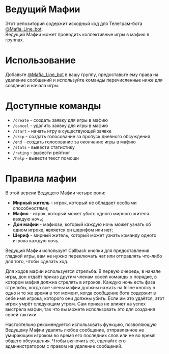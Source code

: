 # Ведущий Мафии
Этот репозиторий содержит исходный код для Телеграм-бота [@Mafia_Line_bot](https://t.me/Mafia_Line_bot).  
Ведущий Мафии может проводить коллективные игры в мафию в группах.

# Использование
Добавьте [@Mafia_Line_bot](https://t.me/Mafia_Line_bot) в вашу группу, предоставьте ему права на удаление сообщений и используйте команды перечисленные ниже для создания и начала игры.

# Доступные команды
* ```/create``` - создать заявку для игры в мафию  
* ```/cancel``` - удалить заявку для игры в мафию  
* ```/start``` - начать игру в существующей заявке  
* ```/skip``` - создать голосование за пропуск дневного обсуждения  
* ```/end``` - создать голосование за окончание игры в мафию   
* ```/stats``` - вывести статистику  
* ```/rating``` - вывести рейтинг  
* ```/help``` - вывести текст помощи

# Правила мафии
В этой версии Ведущего Мафии четыре роли:  
* __Мирный житель__ - игрок, который не обладает особыми способностями;  
* __Мафия__ - игрок, который может убить одного мирного жителя каждую ночь;  
* __Дон мафии__ - мафиози, который каждую ночь может узнать об одном игроке, является он шерифом или нет;  
* __Шериф__ - мирный житель, который может узнать команду одного игрока каждую ночь.

Ведущий Мафии использует Callback кнопки для предоставления гладкой игры, вам не нужно переключать чат или отправлять что-либо для того, чтобы сделать ход. 

Для ходов мафии используется стрельба. В первую очередь, в начале игры, дон отдаёт приказ другим членам своей команды о порядке, в котором мафия должна стрелять в игроков. Каждую ночь есть фаза стрельбы, когда все члены мафии должны нажать на Inline кнопку в одно и то же время в тот момент, когда сообщение бота содержит в себе имя игрока, которого они должны убить. Если им это удаётся, этот игрок умрёт следующим утром. Сам приказ не влияет на успех выстрела мафии, так что вы можете использовать это для создания своей тактики.  

Настоятельно рекомендуется использовать функцию, позволяющую Ведущему Мафии удалять любое сообщение, отправленное не умирающим игроком во время его последних слов или не во время общего обсуждения. Чтобы включить её, сделайте его администратором с правом на удаление сообщений.

























